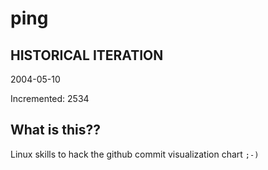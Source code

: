 # ping

## HISTORICAL ITERATION
2004-05-10

Incremented: 2534

## What is this?? 
Linux skills to hack the github commit visualization chart `;-)`
